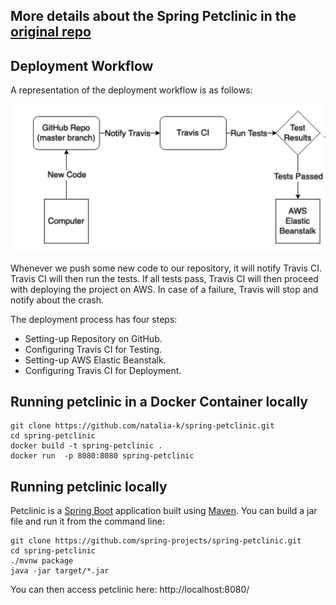 
## More details about the Spring Petclinic in the [original repo](https://github.com/spring-projects/spring-petclinic)

## Deployment Workflow
A representation of the deployment workflow is as follows:

<img src="./Deployment_Workflow_diagram.png">

Whenever we push some new code to our repository, it will notify Travis CI. 
Travis CI will then run the tests.
If all tests pass, Travis CI will then proceed with deploying the project on AWS. 
In case of a failure, Travis will stop and notify about the crash.

The deployment process has four steps:
- Setting-up Repository on GitHub.
- Configuring Travis CI for Testing.
- Setting-up AWS Elastic Beanstalk.
- Configuring Travis CI for Deployment.

## Running petclinic in a Docker Container locally
```
git clone https://github.com/natalia-k/spring-petclinic.git
cd spring-petclinic
docker build -t spring-petclinic .
docker run  -p 8080:8080 spring-petclinic
```
## Running petclinic locally
Petclinic is a [Spring Boot](https://spring.io/guides/gs/spring-boot) application built using [Maven](https://spring.io/guides/gs/maven/). You can build a jar file and run it from the command line:

```
git clone https://github.com/spring-projects/spring-petclinic.git
cd spring-petclinic
./mvnw package
java -jar target/*.jar
```

You can then access petclinic here: http://localhost:8080/

